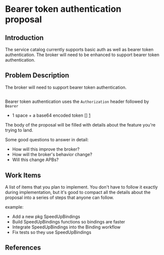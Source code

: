 # Bearer token authentication proposal

## Introduction

The service catalog currently supports basic auth as well as bearer token
authentication. The broker will need to be enhanced to support bearer token
authentication.

## Problem Description
The broker will need to support bearer token authentication.

## <Implementation Details>
Bearer token authentication uses the `Authorization` header followed by `Bearer`
+ 1 space + a base64 encoded token [] [1]

The body of the proposal will be filled with details about the feature you're
trying to land.

Some good questions to answer in detail:
 - How will this improve the broker?
 - How will the broker's behavior change?
 - Will this change APBs?

## Work Items
A list of items that you plan to implement. You don't have to follow it
exactly during implementation, but it's good to compact all the details
about the proposal into a series of steps that anyone can follow.

example:
 - Add a new pkg SpeedUpBindings
 - Build SpeedUpBindings functions so bindings are faster
 - Integrate SpeedUpBindings into the Binding workflow
 - Fix tests so they use SpeedUpBindings

## References
[1]: https://tools.ietf.org/html/rfc6750#section-2.1 "RFC 6750 Section 2.1"

